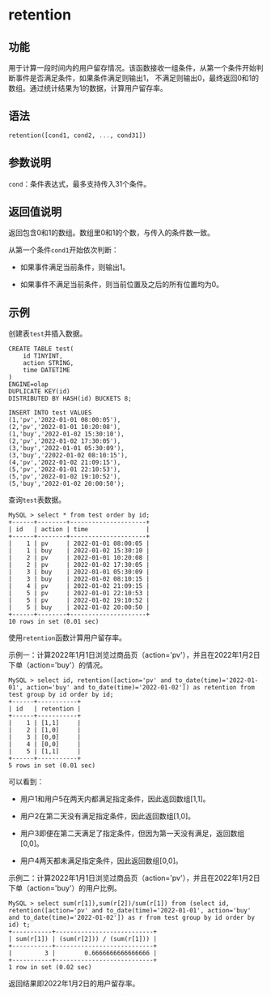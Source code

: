 # retention

## 功能

用于计算一段时间内的用户留存情况。该函数接收一组条件，从第一个条件开始判断事件是否满足条件，如果条件满足则输出1， 不满足则输出0，最终返回0和1的数组。通过统计结果为1的数据，计算用户留存率。

## 语法

```Haskell
retention([cond1, cond2, ..., cond31])
```

## 参数说明

`cond`：条件表达式，最多支持传入31个条件。

## 返回值说明

返回包含0和1的数组。数组里0和1的个数，与传入的条件数一致。

从第一个条件`cond1`开始依次判断：

- 如果事件满足当前条件，则输出1。

- 如果事件不满足当前条件，则当前位置及之后的所有位置均为0。

## 示例

创建表`test`并插入数据。

```Plain Text
CREATE TABLE test(
    id TINYINT,
    action STRING,
    time DATETIME
)
ENGINE=olap
DUPLICATE KEY(id)
DISTRIBUTED BY HASH(id) BUCKETS 8;

INSERT INTO test VALUES 
(1,'pv','2022-01-01 08:00:05'),
(2,'pv','2022-01-01 10:20:08'),
(1,'buy','2022-01-02 15:30:10'),
(2,'pv','2022-01-02 17:30:05'),
(3,'buy','2022-01-01 05:30:09'),
(3,'buy','22022-01-02 08:10:15'),
(4,'pv','2022-01-02 21:09:15'),
(5,'pv','2022-01-01 22:10:53'),
(5,'pv','2022-01-02 19:10:52'),
(5,'buy','2022-01-02 20:00:50');
```

查询`test`表数据。

```Plain Text
MySQL > select * from test order by id;
+------+--------+---------------------+
| id   | action | time                |
+------+--------+---------------------+
|    1 | pv     | 2022-01-01 08:00:05 |
|    1 | buy    | 2022-01-02 15:30:10 |
|    2 | pv     | 2022-01-01 10:20:08 |
|    2 | pv     | 2022-01-02 17:30:05 |
|    3 | buy    | 2022-01-01 05:30:09 |
|    3 | buy    | 2022-01-02 08:10:15 |
|    4 | pv     | 2022-01-02 21:09:15 |
|    5 | pv     | 2022-01-01 22:10:53 |
|    5 | pv     | 2022-01-02 19:10:52 |
|    5 | buy    | 2022-01-02 20:00:50 |
+------+--------+---------------------+
10 rows in set (0.01 sec)
```

使用`retention`函数计算用户留存率。

示例一：计算2022年1月1日浏览过商品页（action='pv'），并且在2022年1月2日下单（action='buy'）的情况。

```undefined
MySQL > select id, retention([action='pv' and to_date(time)='2022-01-01', action='buy' and to_date(time)='2022-01-02']) as retention from test group by id order by id;
+------+-----------+
| id   | retention |
+------+-----------+
|    1 | [1,1]     |
|    2 | [1,0]     |
|    3 | [0,0]     |
|    4 | [0,0]     |
|    5 | [1,1]     |
+------+-----------+
5 rows in set (0.01 sec)
```

可以看到：

- 用户1和用户5在两天内都满足指定条件，因此返回数组[1,1]。

- 用户2在第二天没有满足指定条件，因此返回数组[1,0]。

- 用户3即便在第二天满足了指定条件，但因为第一天没有满足，返回数组[0,0]。

- 用户4两天都未满足指定条件，因此返回数组[0,0]。

示例二：计算2022年1月1日浏览过商品页（action='pv'），并且在2022年1月2日下单（action='buy'）的用户比例。

```undefined
MySQL > select sum(r[1]),sum(r[2])/sum(r[1]) from (select id, retention([action='pv' and to_date(time)='2022-01-01', action='buy' and to_date(time)='2022-01-02']) as r from test group by id order by id) t;
+-----------+---------------------------+
| sum(r[1]) | (sum(r[2])) / (sum(r[1])) |
+-----------+---------------------------+
|         3 |        0.6666666666666666 |
+-----------+---------------------------+
1 row in set (0.02 sec)
```

返回结果即2022年1月2日的用户留存率。
